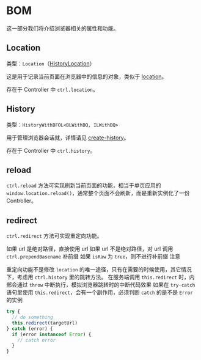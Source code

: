 # BOM

这一部分我们将介绍浏览器相关的属性和功能。

## Location

类型：`Location`（[HistoryLocation](https://github.com/tqma113/create-app/blob/master/src/share/type.d.ts)）

这是用于记录当前页面在浏览器中的信息的对象，类似于 [location](https://developer.mozilla.org/zh-CN/docs/Web/API/Window/location)。

存在于 Controller 中 `ctrl.location`。

## History

类型：`HistoryWithBFOL<BLWithBQ, ILWithBQ>`

用于管理浏览器会话就，详情请见 [create-history](https://github.com/tqma113/history)。

存在于 Controller 中 `ctrl.history`。

## reload

`ctrl.reload` 方法可实现刷新当前页面的功能，相当于单页应用的 `window.location.reload()`，通常整个页面不会刷新，而是重新实例化了一份 Controller。

## redirect

`ctrl.redirect` 方法可实现重定向功能。

如果 url 是绝对路径，直接使用 url
如果 url 不是绝对路径，对 url 调用 `ctrl.prependBasename` 补前缀
如果 `isRaw` 为 `true`，则不进行补前缀
注意

重定向功能不是修改 `location` 的唯一途径，只有在需要的时候使用，其它情况下，考虑用 `ctrl.history` 里的跳转方法。
在服务端调用 `this.redirect` 时，内部会通过 `throw` 中断执行，模拟浏览器跳转时的中断代码效果
如果在 `try-catch` 语句里使用 `this.redirect`，会有一个副作用，必须判断 `catch` 的是不是 `Error` 的实例

```ts
try {
  // do something
  this.redirect(targetUrl)
} catch (error) {
  if (error instanceof Error) {
    // catch error
  }
}
```
